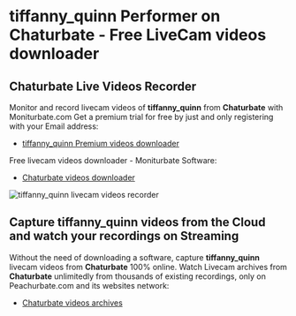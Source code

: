 # tiffanny_quinn Performer on Chaturbate - Free LiveCam videos downloader

## Chaturbate Live Videos Recorder

Monitor and record livecam videos of **tiffanny_quinn** from **Chaturbate** with Moniturbate.com
Get a premium trial for free by just and only registering with your Email address:
* [tiffanny_quinn Premium videos downloader](https://moniturbate.com/request-demo-licence-key.html)

Free livecam videos downloader - Moniturbate Software:
* [Chaturbate videos downloader](https://moniturbate.com/moniturbate-download-software.html)

![tiffanny_quinn livecam videos recorder](https://peachurnet.com/templates/moniturbate-software.png)


## Capture tiffanny_quinn videos from the Cloud and watch your recordings on Streaming

Without the need of downloading a software, capture **tiffanny_quinn** livecam videos from **Chaturbate** 100% online.
Watch Livecam archives from **Chaturbate** unlimitedly from thousands of existing recordings, only on Peachurbate.com and its websites network:
* [Chaturbate videos archives](https://peachurnet.com/)